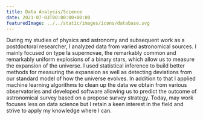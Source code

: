 ```yaml
---
title: Data Analysis/Science
date: 2021-07-03T00:00:00+00:00
featuredImage: ../../static/images/icons/database.svg
---
```

During my studies of physics and astronomy and subsequent work as a postdoctoral researcher, I analyzed data from varied astronomical sources. I mainly focused on type Ia supernovae, the remarkably common and remarkably uniform explosions of a binary stars, which allow us to measure the expansion of the universe. I used statistical inference to build better methods for measuring the expansion as well as detecting deviations from our standard model of how the universe evolves. In addition to that I applied machine learning algorithms to clean up the data we obtain from various observatories and developed software allowing us to predict the outcome of astronomical survey based on a propose survey strategy. Today, may work focuses less on data science but I retain a keen interest in the field and strive to apply my knowledge where I can.